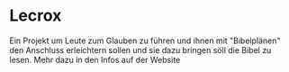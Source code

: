 # Lecrox

Ein Projekt um Leute zum Glauben zu führen und ihnen mit "Bibelplänen" den
Anschluss erleichtern sollen und sie dazu bringen söll die Bibel zu lesen.
Mehr dazu in den Infos auf der Website
